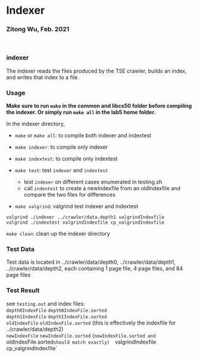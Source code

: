 # Indexer
### Zitong Wu, Feb. 2021
<br > 

### indexer

The indexer reads the files produced by the TSE crawler, builds an index, and writes that index to a file.


### Usage
**Make sure to run `make` in the common and libcs50 folder before compiling the indexer. Or simply run `make all` in the lab5 home folder.**

In the indexer directory,   

* `make` or `make all`: to compile both indexer and indextest 

* `make indexer`: to compile only indexer

* `make indextest`: to compile only indextest
 
* `make test`: test `indexer` and `indextest`

	* test `indexer` on different cases enumerated in testing.sh 
	* call `indextest` to create a newIndexfile from an oldIndexfile and compare the two files for differences


* `make valgrind`: valgrind test indexer and indextest

```
valgrind ./indexer ../crawler/data.depth1 valgrindIndexfile
valgrind ./indextest valgrindIndexfile cp_valgrindIndexfile
```

`make clean`: clean up the indexer directory

### Test Data
Test data is located in ../crawler/data/depth0, ../crawler/data/depth1, ../crawler/data/depth2, each containing 1 page file, 4 page files, and 84 page files

### Test Result
see `testing.out` and index files:  
`depth0IndexFile` `depth0IndexFile.sorted`  
`depth1IndexFile` `depth1IndexFile.sorted`  
`oldIndexFile` `oldIndexFile.sorted` (this is effectively the indexfile for ../crawler/data/depth2)  
`newIndexFile` `newIndexFile.sorted` (`newIndexFile.sorted and `oldIndexFile.sorted` should match exactly)  
`valgrindIndexfile` `cp_valgrindIndexfile`
